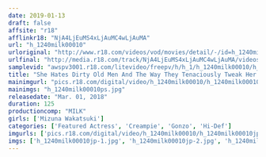 ```yaml
---
date: 2019-01-13
draft: false
affsite: "r18"
afflinkr18: "NjA4LjEuMS4xLjAuMC4wLjAuMA"
url: "h_1240milk00010"
urloriginal: "http://www.r18.com/videos/vod/movies/detail/-/id=h_1240milk00010"
urlfinal: "http://media.r18.com/track/NjA4LjEuMS4xLjAuMC4wLjAuMA/videos/vod/movies/detail/-/id=h_1240milk00010"
samplevid: "awspv3001.r18.com/litevideo/freepv/h/h_1/h_1240milk00010/h_1240milk00010_dmb_w.mp4"
title: "She Hates Dirty Old Men And The Way They Tenaciously Tweak Her Titties And At First She Tried To Refuse And Pouted, But In The End She Felt Good And Totally Started Cumming And Had A Thrilling Good Fucking Time!!! Mizuna Wakatsuki"
mainimgurl: "pics.r18.com/digital/video/h_1240milk00010/h_1240milk00010ps.jpg"
mainimgs: "h_1240milk00010ps.jpg"
releasedate: "Mar. 01, 2018"
duration: 125
productioncomp: "MILK"
girls: ['Mizuna Wakatsuki']
categories: ['Featured Actress', 'Creampie', 'Gonzo', 'Hi-Def']
imgurls: ['pics.r18.com/digital/video/h_1240milk00010/h_1240milk00010jp-1.jpg', 'pics.r18.com/digital/video/h_1240milk00010/h_1240milk00010jp-2.jpg', 'pics.r18.com/digital/video/h_1240milk00010/h_1240milk00010jp-3.jpg', 'pics.r18.com/digital/video/h_1240milk00010/h_1240milk00010jp-4.jpg', 'pics.r18.com/digital/video/h_1240milk00010/h_1240milk00010jp-5.jpg', 'pics.r18.com/digital/video/h_1240milk00010/h_1240milk00010jp-6.jpg', 'pics.r18.com/digital/video/h_1240milk00010/h_1240milk00010jp-7.jpg', 'pics.r18.com/digital/video/h_1240milk00010/h_1240milk00010jp-8.jpg', 'pics.r18.com/digital/video/h_1240milk00010/h_1240milk00010jp-9.jpg', 'pics.r18.com/digital/video/h_1240milk00010/h_1240milk00010jp-10.jpg', 'pics.r18.com/digital/video/h_1240milk00010/h_1240milk00010jp-11.jpg', 'pics.r18.com/digital/video/h_1240milk00010/h_1240milk00010jp-12.jpg', 'pics.r18.com/digital/video/h_1240milk00010/h_1240milk00010jp-13.jpg', 'pics.r18.com/digital/video/h_1240milk00010/h_1240milk00010jp-14.jpg', 'pics.r18.com/digital/video/h_1240milk00010/h_1240milk00010jp-15.jpg', 'pics.r18.com/digital/video/h_1240milk00010/h_1240milk00010jp-16.jpg', 'pics.r18.com/digital/video/h_1240milk00010/h_1240milk00010jp-17.jpg', 'pics.r18.com/digital/video/h_1240milk00010/h_1240milk00010jp-18.jpg', 'pics.r18.com/digital/video/h_1240milk00010/h_1240milk00010jp-19.jpg', 'pics.r18.com/digital/video/h_1240milk00010/h_1240milk00010jp-20.jpg']
imgs: ['h_1240milk00010jp-1.jpg', 'h_1240milk00010jp-2.jpg', 'h_1240milk00010jp-3.jpg', 'h_1240milk00010jp-4.jpg', 'h_1240milk00010jp-5.jpg', 'h_1240milk00010jp-6.jpg', 'h_1240milk00010jp-7.jpg', 'h_1240milk00010jp-8.jpg', 'h_1240milk00010jp-9.jpg', 'h_1240milk00010jp-10.jpg', 'h_1240milk00010jp-11.jpg', 'h_1240milk00010jp-12.jpg', 'h_1240milk00010jp-13.jpg', 'h_1240milk00010jp-14.jpg', 'h_1240milk00010jp-15.jpg', 'h_1240milk00010jp-16.jpg', 'h_1240milk00010jp-17.jpg', 'h_1240milk00010jp-18.jpg', 'h_1240milk00010jp-19.jpg', 'h_1240milk00010jp-20.jpg']
---
```

